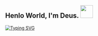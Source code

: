 <h2> Henlo World, I'm Deus. <img src="https://media.giphy.com/media/YRMb6dd7zprS00JdGZ/giphy.gif" width="40"></h2>

[![Typing SVG](https://readme-typing-svg.demolab.com?font=Share+Tech+Mono&size=18&duration=4000&pause=1500&color=20FF86&width=435&lines=I+write+code;I+build+computers;But+most+of+all+.+.+.;I+miss+you+%3Ac)](https://git.io/typing-svg)
